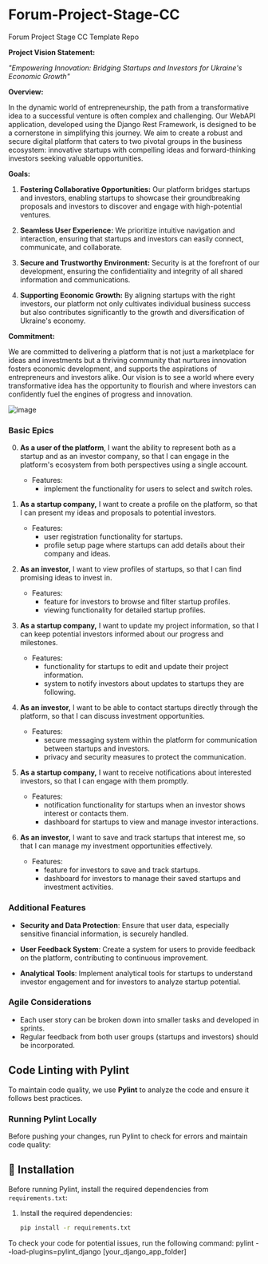 # Forum-Project-Stage-CC
Forum Project Stage CC Template Repo

**Project Vision Statement:**

*"Empowering Innovation: Bridging Startups and Investors for Ukraine's Economic Growth"*

**Overview:**

In the dynamic world of entrepreneurship, the path from a transformative idea to a successful venture is often complex and challenging. Our WebAPI application, developed using the Django Rest Framework, is designed to be a cornerstone in simplifying this journey. We aim to create a robust and secure digital platform that caters to two pivotal groups in the business ecosystem: innovative startups with compelling ideas and forward-thinking investors seeking valuable opportunities.

**Goals:**

1. **Fostering Collaborative Opportunities:** Our platform bridges startups and investors, enabling startups to showcase their groundbreaking proposals and investors to discover and engage with high-potential ventures.

2. **Seamless User Experience:** We prioritize intuitive navigation and interaction, ensuring that startups and investors can easily connect, communicate, and collaborate.

3. **Secure and Trustworthy Environment:** Security is at the forefront of our development, ensuring the confidentiality and integrity of all shared information and communications.

4. **Supporting Economic Growth:** By aligning startups with the right investors, our platform not only cultivates individual business success but also contributes significantly to the growth and diversification of Ukraine's economy.

**Commitment:**

We are committed to delivering a platform that is not just a marketplace for ideas and investments but a thriving community that nurtures innovation fosters economic development, and supports the aspirations of entrepreneurs and investors alike. Our vision is to see a world where every transformative idea has the opportunity to flourish and where investors can confidently fuel the engines of progress and innovation.

![image](https://github.com/mehalyna/Forum-Project-Stage-CC/assets/39273210/54b0de76-f6e3-4bf3-bf38-fb5bf1d1d63d)



### Basic Epics

0. **As a user of the platform**, I want the ability to represent both as a startup and as an investor company, so that I can engage in the platform's ecosystem from both perspectives using a single account.

   - Features:
     - implement the functionality for users to select and switch roles.

2. **As a startup company,** I want to create a profile on the platform, so that I can present my ideas and proposals to potential investors.
   
   - Features:
     -  user registration functionality for startups.
     -  profile setup page where startups can add details about their company and ideas.

3. **As an investor,** I want to view profiles of startups, so that I can find promising ideas to invest in.
   
   - Features:
     -  feature for investors to browse and filter startup profiles.
     -  viewing functionality for detailed startup profiles.

4. **As a startup company,** I want to update my project information, so that I can keep potential investors informed about our progress and milestones.
   
   - Features:
     -  functionality for startups to edit and update their project information.
     -  system to notify investors about updates to startups they are following.

5. **As an investor,** I want to be able to contact startups directly through the platform, so that I can discuss investment opportunities.
   
   - Features:
     -  secure messaging system within the platform for communication between startups and investors.
     -  privacy and security measures to protect the communication.

6. **As a startup company,** I want to receive notifications about interested investors, so that I can engage with them promptly.
   
   - Features:
     -  notification functionality for startups when an investor shows interest or contacts them.
     -  dashboard for startups to view and manage investor interactions.

7. **As an investor,** I want to save and track startups that interest me, so that I can manage my investment opportunities effectively.
   
   - Features:
     -  feature for investors to save and track startups.
     -  dashboard for investors to manage their saved startups and investment activities.

### Additional Features

- **Security and Data Protection**: Ensure that user data, especially sensitive financial information, is securely handled.
  
- **User Feedback System**: Create a system for users to provide feedback on the platform, contributing to continuous improvement.

- **Analytical Tools**: Implement analytical tools for startups to understand investor engagement and for investors to analyze startup potential.

### Agile Considerations

- Each user story can be broken down into smaller tasks and developed in sprints.
- Regular feedback from both user groups (startups and investors) should be incorporated.

## Code Linting with Pylint

To maintain code quality, we use **Pylint** to analyze the code and ensure it follows best practices.

### Running Pylint Locally

Before pushing your changes, run Pylint to check for errors and maintain code quality:

## 📌 Installation

Before running Pylint, install the required dependencies from `requirements.txt`:

1. Install the required dependencies:
   ```sh
   pip install -r requirements.txt

To check your code for potential issues, run the following command:
pylint --load-plugins=pylint_django [your_django_app_folder]



